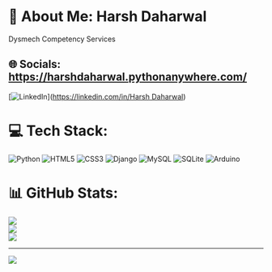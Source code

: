 # 💫 About Me: Harsh Daharwal
Dysmech Competency Services 


## 🌐 Socials: https://harshdaharwal.pythonanywhere.com/
[![LinkedIn](https://img.shields.io/badge/LinkedIn-%230077B5.svg?logo=linkedin&logoColor=white)]([https://linkedin.com/in/Harsh Daharwal](https://www.linkedin.com/in/harsh-daharwal-24b028181/)) 

# 💻 Tech Stack:
![Python](https://img.shields.io/badge/python-3670A0?style=for-the-badge&logo=python&logoColor=ffdd54) ![HTML5](https://img.shields.io/badge/html5-%23E34F26.svg?style=for-the-badge&logo=html5&logoColor=white) ![CSS3](https://img.shields.io/badge/css3-%231572B6.svg?style=for-the-badge&logo=css3&logoColor=white) ![Django](https://img.shields.io/badge/django-%23092E20.svg?style=for-the-badge&logo=django&logoColor=white) ![MySQL](https://img.shields.io/badge/mysql-%2300f.svg?style=for-the-badge&logo=mysql&logoColor=white) ![SQLite](https://img.shields.io/badge/sqlite-%2307405e.svg?style=for-the-badge&logo=sqlite&logoColor=white) ![Arduino](https://img.shields.io/badge/-Arduino-00979D?style=for-the-badge&logo=Arduino&logoColor=white)
# 📊 GitHub Stats:
![](https://github-readme-stats.vercel.app/api?username=HDharsh30&theme=tokyonight&hide_border=false&include_all_commits=false&count_private=false)<br/>
![](https://github-readme-streak-stats.herokuapp.com/?user=HDharsh30&theme=tokyonight&hide_border=false)<br/>
![](https://github-readme-stats.vercel.app/api/top-langs/?username=HDharsh30&theme=tokyonight&hide_border=false&include_all_commits=false&count_private=false&layout=compact)

---
[![](https://visitcount.itsvg.in/api?id=HDharsh30&icon=0&color=0)](https://visitcount.itsvg.in)

<!-- Proudly created with GPRM ( https://gprm.itsvg.in ) -->
